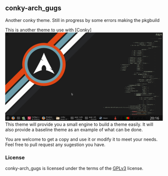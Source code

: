 ## conky-arch_gugs
Another conky theme. Still in progress by some errors making the pkgbuild

This is another theme to use with [Conky]![Screenshot](https://github.com/gugsmonteiro/conky-arch_gugs/blob/master/Screenshot_20160612_201651.png )
This theme will provide you a small engine to build a theme easily. It will also
provide a baseline theme as an example of what can be done.

You are welcome to get a copy and use it or modify it to meet your needs. Feel
free to pull request any sugestion you have.

### License
conky-arch_gugs is licensed under the terms of the [GPLv3](LICENSE.GPL) license.
